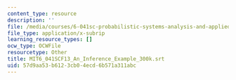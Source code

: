 ```yaml
---
content_type: resource
description: ''
file: /media/courses/6-041sc-probabilistic-systems-analysis-and-applied-probability-fall-2013/57d9aa53b6123cb04ecd6b571a311abc_MIT6_041SCF13_An_Inference_Example_300k.srt
file_type: application/x-subrip
learning_resource_types: []
ocw_type: OCWFile
resourcetype: Other
title: MIT6_041SCF13_An_Inference_Example_300k.srt
uid: 57d9aa53-b612-3cb0-4ecd-6b571a311abc
---
```

